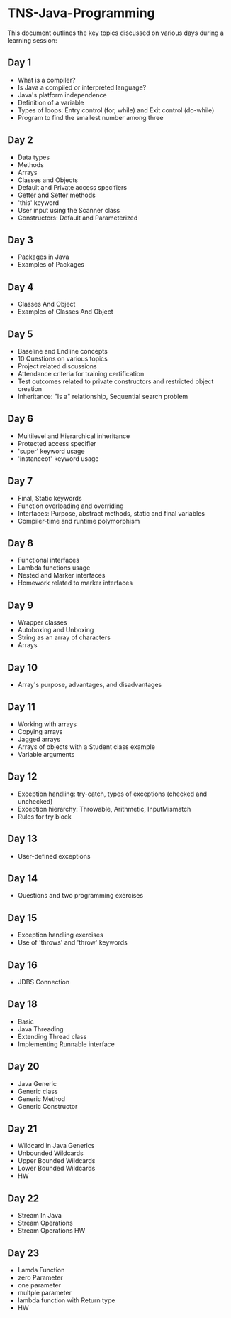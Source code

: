 # TNS-Java-Programming

This document outlines the key topics discussed on various days during a learning session:

## Day 1
- What is a compiler?
- Is Java a compiled or interpreted language?
- Java's platform independence
- Definition of a variable
- Types of loops: Entry control (for, while) and Exit control (do-while)
- Program to find the smallest number among three

## Day 2
- Data types
- Methods
- Arrays
- Classes and Objects
- Default and Private access specifiers
- Getter and Setter methods
- 'this' keyword
- User input using the Scanner class
- Constructors: Default and Parameterized

## Day 3
- Packages in Java
- Examples of Packages 

## Day 4
- Classes And Object
- Examples of Classes And Object 


## Day 5
- Baseline and Endline concepts
- 10 Questions on various topics
- Project related discussions
- Attendance criteria for training certification
- Test outcomes related to private constructors and restricted object creation
- Inheritance: "Is a" relationship, Sequential search problem

## Day 6
- Multilevel and Hierarchical inheritance
- Protected access specifier
- 'super' keyword usage
- 'instanceof' keyword usage

## Day 7
- Final, Static keywords
- Function overloading and overriding
- Interfaces: Purpose, abstract methods, static and final variables
- Compiler-time and runtime polymorphism

## Day 8
- Functional interfaces
- Lambda functions usage
- Nested and Marker interfaces
- Homework related to marker interfaces

## Day 9
- Wrapper classes
- Autoboxing and Unboxing
- String as an array of characters
- Arrays

## Day 10
- Array's purpose, advantages, and disadvantages

## Day 11
- Working with arrays
- Copying arrays
- Jagged arrays
- Arrays of objects with a Student class example
- Variable arguments

## Day 12
- Exception handling: try-catch, types of exceptions (checked and unchecked)
- Exception hierarchy: Throwable, Arithmetic, InputMismatch
- Rules for try block

## Day 13
- User-defined exceptions

## Day 14
- Questions and two programming exercises

## Day 15
- Exception handling exercises
- Use of 'throws' and 'throw' keywords

## Day 16
- JDBS Connection

## Day 18
- Basic
- Java Threading
- Extending Thread class
- Implementing Runnable interface

## Day 20
- Java Generic
- Generic class
- Generic Method
- Generic Constructor

## Day 21
- Wildcard in Java Generics
- Unbounded Wildcards
- Upper Bounded Wildcards
- Lower Bounded Wildcards
- HW

## Day 22
- Stream In Java
- Stream Operations
- Stream Operations HW

## Day 23
- Lamda Function 
- zero Parameter
- one parameter 
- multple parameter 
- lambda function with Return type
- HW


